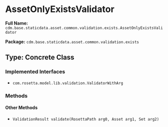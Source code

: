 # AssetOnlyExistsValidator

**Full Name:** `cdm.base.staticdata.asset.common.validation.exists.AssetOnlyExistsValidator`

**Package:** `cdm.base.staticdata.asset.common.validation.exists`

## Type: Concrete Class

### Implemented Interfaces

- `com.rosetta.model.lib.validation.ValidatorWithArg`

### Methods

#### Other Methods

- `ValidationResult validate(RosettaPath arg0, Asset arg1, Set arg2)`


